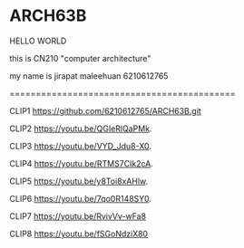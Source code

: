 # ARCH63B
HELLO WORLD

this is CN210 "computer architecture"

my name is jirapat maleehuan 6210612765

===========================================

CLIP1
https://github.com/6210612765/ARCH63B.git

CLIP2
https://youtu.be/QGIeRlQaPMk.

CLIP3
https://youtu.be/VYD_Jdu8-X0.

CLIP4
https://youtu.be/RTMS7CIk2cA.

CLIP5
https://youtu.be/y8Toi8xAHlw.

CLIP6
https://youtu.be/7qo0R148SY0.

CLIP7
https://youtu.be/RvivVv-wFa8

CLIP8
https://youtu.be/fSGoNdziX80